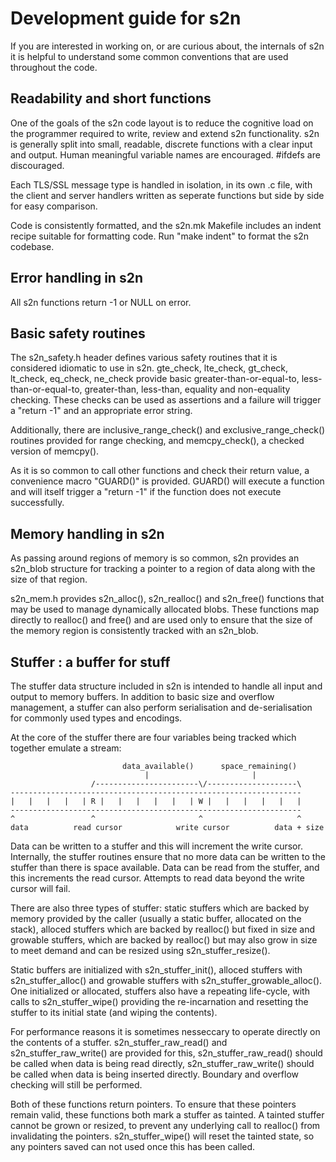 # Development guide for s2n

If you are interested in working on, or are curious about, the internals of
s2n it is helpful to understand some common conventions that are used
throughout the code.

## Readability and short functions

One of the goals of the s2n code layout is to reduce the cognitive load on the
programmer required to write, review and extend s2n functionality. s2n is
generally split into small, readable, discrete functions with a clear input and
output. Human meaningful variable names are encouraged. #ifdefs are
discouraged.

Each TLS/SSL message type is handled in isolation, in its own .c file, with the
client and server handlers written as seperate functions but side by side for
easy comparison.

Code is consistently formatted, and the s2n.mk Makefile includes an indent
recipe suitable for formatting code. Run "make indent" to format the s2n
codebase.

## Error handling in s2n

All s2n functions return -1 or NULL on error.

## Basic safety routines

The s2n_safety.h header defines various safety routines that it is considered
idiomatic to use in s2n. gte_check, lte_check, gt_check, lt_check, eq_check,
ne_check provide basic greater-than-or-equal-to, less-than-or-equal-to,
greater-than, less-than, equality and non-equality checking. These checks can
be used as assertions and a failure will trigger a "return -1" and an
appropriate error string.

Additionally, there are inclusive_range_check() and exclusive_range_check()
routines provided for range checking, and memcpy_check(), a checked version of
memcpy().

As it is so common to call other functions and check their return value, a
convenience macro "GUARD()" is provided. GUARD() will execute a function and
will itself trigger a "return -1" if the function does not execute
successfully.

## Memory handling in s2n

As passing around regions of memory is so common, s2n provides an s2n_blob
structure for tracking a pointer to a region of data along with the size of
that region.

s2n_mem.h provides s2n_alloc(), s2n_realloc() and s2n_free() functions that may
be used to manage dynamically allocated blobs. These functions map directly
to realloc() and free() and are used only to ensure that the size of the 
memory region is consistently tracked with an s2n_blob.

## Stuffer : a buffer for stuff

The stuffer data structure included in s2n is intended to handle all
input and output to memory buffers. In addition to basic size and overflow
management, a stuffer can also perform serialisation and de-serialisation for
commonly used types and encodings.

At the core of the stuffer there are four variables being tracked which
together emulate a stream:

                             data_available()      space_remaining()
                                  |                       |
                      /-----------------------\/--------------------\
    -----------------------------------------------------------------
    |   |   |   |   | R |   |   |   |   |   | W |   |   |   |   |   |
    -----------------------------------------------------------------
    ^                 ^                       ^                     ^
    data          read cursor            write cursor          data + size

Data can be written to a stuffer and this will increment the write cursor.
Internally, the stuffer routines ensure that no more data can be written to the
stuffer than there is space available. Data can be read from the stuffer, and
this increments the read cursor. Attempts to read data beyond the write cursor
will fail.

There are also three types of stuffer: static stuffers which are backed by
memory provided by the caller (usually a static buffer, allocated on the
stack), alloced stuffers which are backed by realloc() but fixed in size and
growable stuffers, which are backed by realloc() but may also grow in size to
meet demand and can be resized using s2n_stuffer_resize().

Static buffers are initialized with s2n_stuffer_init(), alloced stuffers with
s2n_stuffer_alloc() and growable stuffers with s2n_stuffer_growable_alloc().
One initialized or allocated, stuffers also have a repeating life-cycle, with
calls to s2n_stuffer_wipe() providing the re-incarnation and resetting the
stuffer to its initial state (and wiping the contents).

For performance reasons it is sometimes nesseccary to operate directly on the
contents of a stuffer. s2n_stuffer_raw_read() and s2n_stuffer_raw_write() are
provided for this, s2n_stuffer_raw_read() should be called when data is being
read directly, s2n_stuffer_raw_write() should be called when data is being
inserted directly. Boundary and overflow checking will still be performed.

Both of these functions return pointers. To ensure that these pointers remain
valid, these functions both mark a stuffer as tainted. A tainted stuffer cannot
be grown or resized, to prevent any underlying call to realloc() from
invalidating the pointers. s2n_stuffer_wipe() will reset the tainted state, so
any pointers saved can not used once this has been called.
